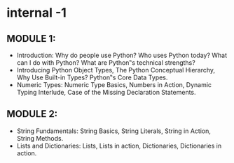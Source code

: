 # internal -1

## MODULE 1: 
* Introduction: Why do people use Python? Who uses Python today? What can I do with Python? What are Python‟s technical strengths? 
* Introducing Python Object Types, The Python Conceptual Hierarchy, Why Use Built-in Types? Python‟s Core Data Types.
 * Numeric Types: Numeric Type Basics, Numbers in Action, Dynamic Typing Interlude, Case of the Missing Declaration Statements.

## MODULE 2:
* String Fundamentals: String Basics, String Literals, String in Action, String Methods.
* Lists and Dictionaries: Lists, Lists in action, Dictionaries, Dictionaries in action. 

